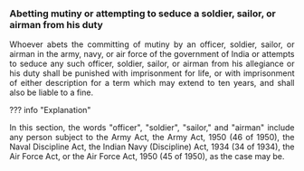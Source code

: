 ### Abetting mutiny or attempting to seduce a soldier, sailor, or airman from his duty
<div style="text-align: justify">

Whoever abets the committing of mutiny by an officer, soldier, sailor, or airman in the army, navy, or air force of the government of India or attempts to seduce any such officer, soldier, sailor, or airman from his allegiance or his duty shall be punished with imprisonment for life, or with imprisonment of either description for a term which may extend to ten years, and shall also be liable to a fine.

</div>

??? info "Explanation"
    <div style="text-align: justify"> In this section, the words "officer", "soldier", "sailor," and "airman" include any person subject to the Army Act, the Army Act, 1950 (46 of 1950), the Naval Discipline Act, the Indian Navy (Discipline) Act, 1934 (34 of 1934), the Air Force Act, or the Air Force Act, 1950 (45 of 1950), as the case may be.

